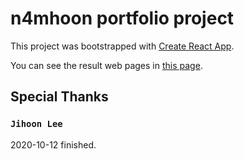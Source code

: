 # n4mhoon portfolio project

This project was bootstrapped with [Create React App](https://github.com/facebook/create-react-app).

You can see the result web pages in [this page](https://n4mhoon.github.io/).

## Special Thanks

### `Jihoon Lee`

2020-10-12 finished.
